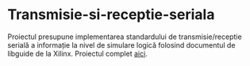 # Transmisie-si-receptie-seriala
Proiectul presupune implementarea standardului de transmisie/receptie serială a informație la nivel de simulare logică folosind documentul de libguide de la Xilinx.
Proiectul complet [aici](https://drive.google.com/open?id=11sqtyb1ucK1H-zjLEN3g1TNpvBMRb8lB).
